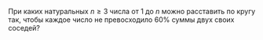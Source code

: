 При каких натуральных $n \geq 3$ числа от 1 до $n$ можно расставить по 
кругу так, чтобы каждое число не превосходило 60% суммы двух своих соседей?